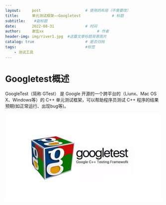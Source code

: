 ```yaml
---
layout:     post   				    # 使用的布局（不需要改）
title:      单元测试框架——Googletest				# 标题 
subtitle:    #副标题
date:       2022-08-31				# 时间
author:     谢玄xx						# 作者
header-img: img/river1.jpg 	#这篇文章标题背景图片
catalog: true 						# 是否归档
tags:								#标签
    - 测试工具
---
```


# Googletest概述

GoogleTest（简称 GTest） 是 Google 开源的一个跨平台的（Liunx、Mac OS X、Windows等）的 C++ 单元测试框架，可以帮助程序员测试 C++ 程序的结果预期(如正常运行、出现bug等)。

![](https://raw.githubusercontent.com/xie96808/xie96808.github.io/master/img/googletest.jpg)

